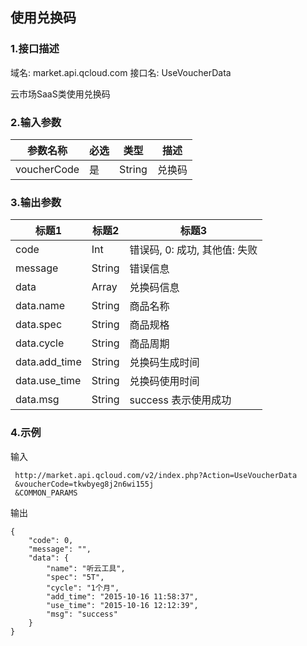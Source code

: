 ## 使用兑换码

### 1.接口描述

域名: market.api.qcloud.com
接口名: UseVoucherData

云市场SaaS类使用兑换码

### 2.输入参数


| 参数名称        | 必选   | 类型     | 描述   |
| ----------- | ---- | ------ | ---- |
| voucherCode | 是    | String | 兑换码  |


### 3.输出参数


| 标题1           | 标题2    | 标题3                 |
| ------------- | ------ | ------------------- |
| code          | Int    | 错误码, 0: 成功, 其他值: 失败 |
| message       | String | 错误信息                |
| data          | Array  | 兑换码信息               |
| data.name     | String | 商品名称                |
| data.spec     | String | 商品规格                |
| data.cycle    | String | 商品周期                |
| data.add_time | String | 兑换码生成时间             |
| data.use_time | String | 兑换码使用时间             |
| data.msg      | String | success 表示使用成功      |

### 4.示例

输入


```
 http://market.api.qcloud.com/v2/index.php?Action=UseVoucherData
 &voucherCode=tkwbyeg8j2n6wi155j
 &COMMON_PARAMS
```

输出


```
{
    "code": 0,
    "message": "",
    "data": {
        "name": "听云工具",
        "spec": "5T",
        "cycle": "1个月",
        "add_time": "2015-10-16 11:58:37",
        "use_time": "2015-10-16 12:12:39",
        "msg": "success"
    }
}
```